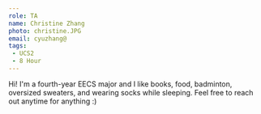 ```yaml
---
role: TA
name: Christine Zhang
photo: christine.JPG
email: cyuzhang@
tags:
 - UCS2
 - 8 Hour
---
```

Hi! I'm a fourth-year EECS major and I like books, food, badminton, oversized sweaters, and wearing socks while sleeping. Feel free to reach out anytime for anything :)